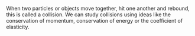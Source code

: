 When two particles or objects move together, hit one another and
rebound, this is called a collision. We can study collisions using ideas
like the conservation of momentum, conservation of energy or the
coefficient of elasticity.
